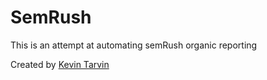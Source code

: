 # SemRush
This is an attempt at automating semRush organic reporting


Created by [Kevin Tarvin](http://www.kevintarvin.com/)
